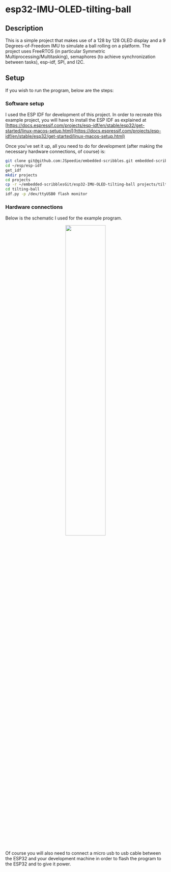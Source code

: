 # esp32-IMU-OLED-tilting-ball

## Description

This is a simple project that makes use of a 128 by 128 OLED display and a
9 Degrees-of-Freedom IMU to simulate a ball rolling on a platform. The project
uses FreeRTOS (in particular Symmetric Multiprocessing/Multitasking), semaphores
(to achieve synchronization between tasks), esp-idf, SPI, and I2C.

## Setup

If you wish to run the program, below are the steps:

### Software setup

I used the ESP IDF for development of this project. In order to recreate
this example project, you will have to install the ESP IDF as explained at
[https://docs.espressif.com/projects/esp-idf/en/stable/esp32/get-started/linux-macos-setup.html](https://docs.espressif.com/projects/esp-idf/en/stable/esp32/get-started/linux-macos-setup.html)

Once you've set it up, all you need to do for development (after making the
necessary hardware connections, of course) is:

```bash
git clone git@github.com:JSpeedie/embedded-scribbles.git embedded-scribblesGit
cd ~/esp/esp-idf
get_idf
mkdir projects
cd projects
cp -r ~/embedded-scribblesGit/esp32-IMU-OLED-tilting-ball projects/tilting-ball
cd tilting-ball
idf.py -p /dev/ttyUSB0 flash monitor
```

### Hardware connections

Below is the schematic I used for the example program.

<p align="center">
  <img src="https://raw.githubusercontent.com/wiki/JSpeedie/embedded-scribbles/images/ESP32-Tilting-Ball" width="50%"/>
</p>

Of course you will also need to connect a micro usb to usb cable between the
ESP32 and your development machine in order to flash the program to the ESP32
and to give it power.
